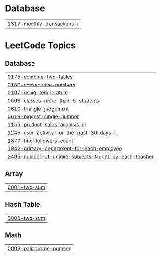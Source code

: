 # Database
|  |
| ------- |
| [1317-monthly-transactions-i](https://github.com/asaikiranb/SQL-50/tree/master/1317-monthly-transactions-i) |


<!---LeetCode Topics Start-->
# LeetCode Topics
## Database
|  |
| ------- |
| [0175-combine-two-tables](https://github.com/asaikiranb/SQL-50/tree/master/0175-combine-two-tables) |
| [0180-consecutive-numbers](https://github.com/asaikiranb/SQL-50/tree/master/0180-consecutive-numbers) |
| [0197-rising-temperature](https://github.com/asaikiranb/Leetcode-SQL-Python/tree/master/0197-rising-temperature) |
| [0596-classes-more-than-5-students](https://github.com/asaikiranb/SQL-50/tree/master/0596-classes-more-than-5-students) |
| [0610-triangle-judgement](https://github.com/asaikiranb/SQL-50/tree/master/0610-triangle-judgement) |
| [0619-biggest-single-number](https://github.com/asaikiranb/SQL-50/tree/master/0619-biggest-single-number) |
| [1155-product-sales-analysis-iii](https://github.com/asaikiranb/SQL-50/tree/master/1155-product-sales-analysis-iii) |
| [1245-user-activity-for-the-past-30-days-i](https://github.com/asaikiranb/SQL-50/tree/master/1245-user-activity-for-the-past-30-days-i) |
| [1877-find-followers-count](https://github.com/asaikiranb/SQL-50/tree/master/1877-find-followers-count) |
| [1942-primary-department-for-each-employee](https://github.com/asaikiranb/SQL-50/tree/master/1942-primary-department-for-each-employee) |
| [2495-number-of-unique-subjects-taught-by-each-teacher](https://github.com/asaikiranb/SQL-50/tree/master/2495-number-of-unique-subjects-taught-by-each-teacher) |
## Array
|  |
| ------- |
| [0001-two-sum](https://github.com/asaikiranb/SQL-50/tree/master/0001-two-sum) |
## Hash Table
|  |
| ------- |
| [0001-two-sum](https://github.com/asaikiranb/SQL-50/tree/master/0001-two-sum) |
## Math
|  |
| ------- |
| [0009-palindrome-number](https://github.com/asaikiranb/SQL-50/tree/master/0009-palindrome-number) |
<!---LeetCode Topics End-->